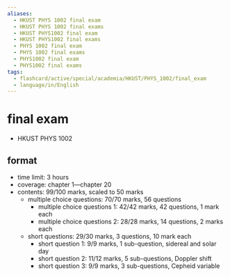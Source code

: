 ```yaml
---
aliases:
  - HKUST PHYS 1002 final exam
  - HKUST PHYS 1002 final exams
  - HKUST PHYS1002 final exam
  - HKUST PHYS1002 final exams
  - PHYS 1002 final exam
  - PHYS 1002 final exams
  - PHYS1002 final exam
  - PHYS1002 final exams
tags:
  - flashcard/active/special/academia/HKUST/PHYS_1002/final_exam
  - language/in/English
---
```


# final exam

- HKUST PHYS 1002

## format

- time limit: 3 hours
- coverage: chapter 1—chapter 20
- contents: 99/100 marks, scaled to 50 marks
  - multiple choice questions: 70/70 marks, 56 questions
    - multiple choice questions 1: 42/42 marks, 42 questions, 1 mark each
    - multiple choice questions 2: 28/28 marks, 14 questions, 2 marks each
  - short questions: 29/30 marks, 3 questions, 10 mark each
    - short question 1: 9/9 marks, 1 sub-question, sidereal and solar day
    - short question 2: 11/12 marks, 5 sub-questions, Doppler shift
    - short question 3: 9/9 marks, 3 sub-questions, Cepheid variable
